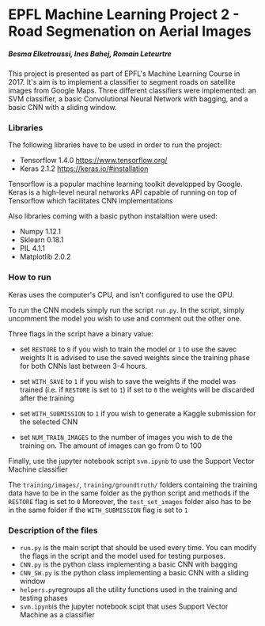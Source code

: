 # EPFL Machine Learning Project 2 - Road Segmenation on Aerial Images
##### Besma Elketroussi, Ines Bahej, Romain Leteurtre

This project is presented as part of EPFL's Machine Learning Course in 2017. It's aim is to implement a classifier to segment roads on satellite images from Google Maps.
Three different classifiers were implemented: an SVM classifier, a basic Convolutional Neural Network with bagging, and a basic CNN with a sliding window.

### Libraries
The following libraries have to be used in order to run the project:

- Tensorflow 1.4.0 https://www.tensorflow.org/
- Keras 2.1.2 https://keras.io/#installation

Tensorflow is a popular machine learning toolkit developped by Google.
Keras is a high-level neural networks API capable of running on top of Tensorflow which facilitates CNN implementations

Also libraries coming with a basic python instalaltion were used:

- Numpy 1.12.1
- Sklearn 0.18.1
- PIL 4.1.1
- Matplotlib 2.0.2

### How to run

Keras uses the computer's CPU, and isn't configured to use the GPU.

To run the CNN models simply run the script `run.py`. In the script, simply uncomment the model you wish to use and comment out the other one. 

Three flags in the script have a binary value:
- set `RESTORE` to `0` if you wish to train the model or `1` to use the savec weights
It is advised to use the saved weights since the training phase for both CNNs last between 3-4 hours.

- set `WITH_SAVE` to `1` if you wish to save the weights if the model was trained (i.e. if `RESTORE` is set to `1`)
	if set to `0` the weights will be discarded after the training

- set `WITH_SUBMISSION` to `1` if you wish to generate a Kaggle submission for the selected CNN

- set `NUM_TRAIN_IMAGES` to the number of images you wish to de the training on. The amount of images can go from 0 to 100

Finally, use the jupyter notebook script `svm.ipynb` to use the Support Vector Machine classifier

The `training/images/`, `training/groundtruth/` folders containing the training data have to be in the same folder as the python script and methods if the `RESTORE` flag is set to `0`
Moreover, the `test_set_images` folder also has to be in the same folder if the `WITH_SUBMISSION` flag is set to `1`


### Description of the files

- `run.py` is the main script that should be used every time. You can modify the flags in the script and the model used for testing purposes.
- `CNN.py` is the python class implementing a basic CNN with bagging
- `CNN_SW.py` is the python class implementing a basic CNN with a sliding window
- `helpers.py`regroups all the utility functions used in the training and testing phases
- `svm.ipynb`is the jupyter notebook scipt that uses Support Vector Machine as a classifier


